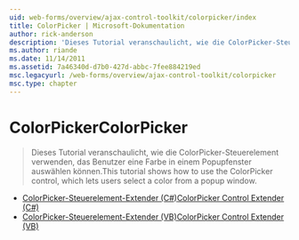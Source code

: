 ```yaml
---
uid: web-forms/overview/ajax-control-toolkit/colorpicker/index
title: ColorPicker | Microsoft-Dokumentation
author: rick-anderson
description: 'Dieses Tutorial veranschaulicht, wie die ColorPicker-Steuerelement verwenden, das Benutzer eine Farbe in einem Popupfenster auswählen können.'
ms.author: riande
ms.date: 11/14/2011
ms.assetid: 7a46340d-d7b0-427d-abbc-7fee884219ed
msc.legacyurl: /web-forms/overview/ajax-control-toolkit/colorpicker
msc.type: chapter
---
```

<a name="colorpicker"></a><span data-ttu-id="8453a-103">ColorPicker</span><span class="sxs-lookup"><span data-stu-id="8453a-103">ColorPicker</span></span>
====================
> <span data-ttu-id="8453a-104">Dieses Tutorial veranschaulicht, wie die ColorPicker-Steuerelement verwenden, das Benutzer eine Farbe in einem Popupfenster auswählen können.</span><span class="sxs-lookup"><span data-stu-id="8453a-104">This tutorial shows how to use the ColorPicker control, which lets users select a color from a popup window.</span></span>


- [<span data-ttu-id="8453a-105">ColorPicker-Steuerelement-Extender (C#)</span><span class="sxs-lookup"><span data-stu-id="8453a-105">ColorPicker Control Extender (C#)</span></span>](using-the-colorpicker-control-extender-cs.md)
- [<span data-ttu-id="8453a-106">ColorPicker-Steuerelement-Extender (VB)</span><span class="sxs-lookup"><span data-stu-id="8453a-106">ColorPicker Control Extender (VB)</span></span>](using-the-colorpicker-control-extender-vb.md)
